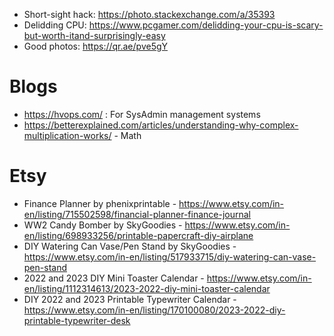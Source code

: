 - Short-sight hack: https://photo.stackexchange.com/a/35393
- Delidding CPU: https://www.pcgamer.com/delidding-your-cpu-is-scary-but-worth-itand-surprisingly-easy
- Good photos: https://qr.ae/pve5gY

# Blogs
- https://hvops.com/ : For SysAdmin management systems
- https://betterexplained.com/articles/understanding-why-complex-multiplication-works/ - Math

# Etsy
- Finance Planner by phenixprintable - https://www.etsy.com/in-en/listing/715502598/financial-planner-finance-journal
- WW2 Candy Bomber by SkyGoodies - https://www.etsy.com/in-en/listing/698933256/printable-papercraft-diy-airplane
- DIY Watering Can Vase/Pen Stand by SkyGoodies - https://www.etsy.com/in-en/listing/517933715/diy-watering-can-vase-pen-stand
- 2022 and 2023 DIY Mini Toaster Calendar - https://www.etsy.com/in-en/listing/1112314613/2023-2022-diy-mini-toaster-calendar
- DIY 2022 and 2023 Printable Typewriter Calendar - https://www.etsy.com/in-en/listing/170100080/2023-2022-diy-printable-typewriter-desk
